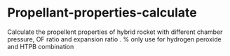 # Propellant-properties-calculate
Calculate the propellent properties of hybrid rocket  with different chamber pressure, OF ratio and expansion ratio  . % only use for hydrogen peroxide and HTPB combination
